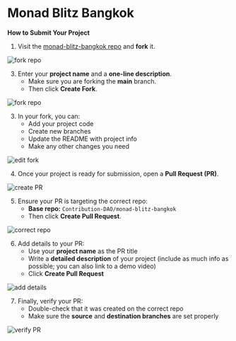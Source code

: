 # Monad Blitz Bangkok  
**How to Submit Your Project**  

1. Visit the [monad-blitz-bangkok repo](https://github.com/Contribution-DAO/monad-blitz-bangkok) and **fork** it.  

![fork repo](https://imagedelivery.net/R3E4xa2RUTElUFZLaIyRPQ/08d28067-cc23-46c2-5cf3-2d0c5b0ae800/public)  

3. Enter your **project name** and a **one-line description**.  
   - Make sure you are forking the **main** branch.  
   - Then click **Create Fork**.  

![fork repo](https://imagedelivery.net/R3E4xa2RUTElUFZLaIyRPQ/a6c571f6-d100-4c77-9007-61958bc7f400/public)  

3. In your fork, you can:  
   - Add your project code  
   - Create new branches  
   - Update the README with project info  
   - Make any other changes you need  

![edit fork](https://imagedelivery.net/R3E4xa2RUTElUFZLaIyRPQ/bf4c9767-d434-442a-03cf-e7e819d4e400/public)  

4. Once your project is ready for submission, open a **Pull Request (PR)**.  

![create PR](https://imagedelivery.net/R3E4xa2RUTElUFZLaIyRPQ/57c7745f-f98c-4f7b-6c79-cc80ccd74200/public)  

5. Ensure your PR is targeting the correct repo:  
   - **Base repo:** `Contribution-DAO/monad-blitz-bangkok`  
   - Then click **Create Pull Request**.  

![correct repo](https://imagedelivery.net/R3E4xa2RUTElUFZLaIyRPQ/809a2c46-d2aa-4278-a0d6-3b9e507a1300/public)  

6. Add details to your PR:  
   - Use your **project name** as the PR title  
   - Write a **detailed description** of your project (include as much info as possible; you can also link to a demo video)  
   - Click **Create Pull Request**  

![add details](https://imagedelivery.net/R3E4xa2RUTElUFZLaIyRPQ/a84b5afa-7865-4f73-0cb7-e578d2b6d700/public)  

7. Finally, verify your PR:  
   - Double-check that it was created on the correct repo  
   - Make sure the **source** and **destination branches** are set properly  

![verify PR](https://imagedelivery.net/R3E4xa2RUTElUFZLaIyRPQ/4c9d2beb-4d95-4e05-b1c6-4311946f7a00/public)  
